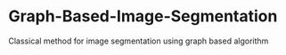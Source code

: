 # Graph-Based-Image-Segmentation
Classical method for image segmentation using graph based algorithm
